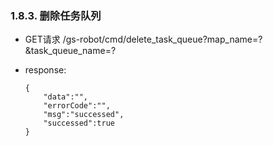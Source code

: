 ###  1.8.3. 删除任务队列

  - GET请求 /gs-robot/cmd/delete_task_queue?map_name=?&task_queue_name=?

  - response:

    ```
    {
        "data":"",
        "errorCode":"",
        "msg":"successed",
        "successed":true
    }
    ```
